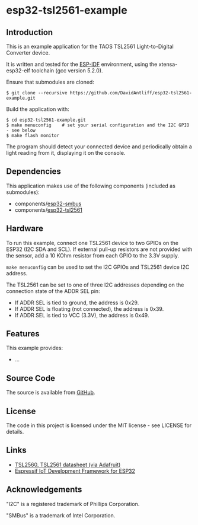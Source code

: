 # esp32-tsl2561-example

## Introduction

This is an example application for the TAOS TSL2561 Light-to-Digital Converter device.

It is written and tested for the [ESP-IDF](https://github.com/espressif/esp-idf) environment, using the xtensa-esp32-elf toolchain (gcc version 5.2.0).

Ensure that submodules are cloned:

    $ git clone --recursive https://github.com/DavidAntliff/esp32-tsl2561-example.git

Build the application with:

    $ cd esp32-tsl2561-example.git
    $ make menuconfig    # set your serial configuration and the I2C GPIO - see below
    $ make flash monitor

The program should detect your connected device and periodically obtain a light reading from it, displaying it on the console.

## Dependencies

This application makes use of the following components (included as submodules):

 * components/[esp32-smbus](https://github.com/DavidAntliff/esp32-smbus)
 * components/[esp32-tsl2561](https://github.com/DavidAntliff/esp32-tsl2561)

## Hardware

To run this example, connect one TSL2561 device to two GPIOs on the ESP32 (I2C SDA and SCL). If external pull-up resistors are not provided with the sensor, add a 10 KOhm resistor from each GPIO to the 3.3V supply.

`make menuconfig` can be used to set the I2C GPIOs and TSL2561 device I2C address.

The TSL2561 can be set to one of three I2C addresses depending on the connection state of the ADDR SEL pin:

 * If ADDR SEL is tied to ground, the address is 0x29.
 * If ADDR SEL is floating (not connected), the address is 0x39.
 * If ADDR SEL is tied to VCC (3.3V), the address is 0x49.

## Features

This example provides:

 * ...

## Source Code

The source is available from [GitHub](https://www.github.com/DavidAntliff/esp32-tsl2561-example).

## License

The code in this project is licensed under the MIT license - see LICENSE for details.

## Links

 * [TSL2560, TSL2561 datasheet (via Adafruit)](https://cdn-shop.adafruit.com/datasheets/TSL2561.pdf)
 * [Espressif IoT Development Framework for ESP32](https://github.com/espressif/esp-idf)

## Acknowledgements

"I2C" is a registered trademark of Phillips Corporation.

"SMBus" is a trademark of Intel Corporation. 
